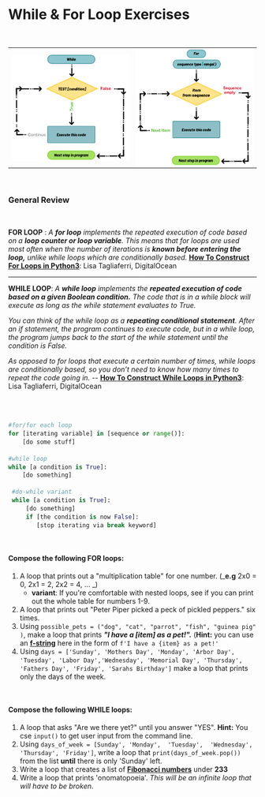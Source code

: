 # While & For Loop Exercises

&nbsp;


<div width="95%">
<table style="border: none;">
  <tr style="border: none;">
    <th style="border: none;"><img align="left" src="../images/While Loop.png"></th>
    
   <th style="border: none;"><img align="left"  src="../images/For_Loop.png"></th>
   
</table>
</div>
<br>



### General Review

&nbsp;

**FOR LOOP** :
_A **for loop** implements the repeated execution of code based on a **loop counter or loop variable**. This means that for loops are used most often when the number of iterations is **known before entering the loop,** unlike while loops which are conditionally based._  [**How To Construct For Loops in Python3**](https://www.digitalocean.com/community/tutorials/how-to-construct-for-loops-in-python-3): Lisa Tagliaferri, DigitalOcean

----

**WHILE LOOP**:  _A **while loop** implements the **repeated execution of code based on a given Boolean condition.** The code that is in a while block will execute as long as the while statement evaluates to True._

_You can think of the while loop as a **repeating conditional statement**. After an if statement, the program continues to execute code, but in a while loop, the program jumps back to the start of the while statement until the condition is False._

_As opposed to for loops that execute a certain number of times, while loops are conditionally based, so you don’t need to know how many times to repeat the code going in._ -- [**How To Construct While Loops in Python3**](https://www.digitalocean.com/community/tutorials/how-to-construct-while-loops-in-python-3): Lisa Tagliaferri, DigitalOcean

&nbsp;


```python

#for/for each loop
for [iterating variable] in [sequence or range()]:
    [do some stuff]
 
#while loop   
while [a condition is True]:
    [do something]
 
 #do-while variant
 while [a condition is True]:
     [do something]
     if [the condition is now False]:
        [stop iterating via break keyword]

```

&nbsp;

#### Compose the following FOR loops:

1.  A loop that prints out a "multiplication table" for one number.  (_**e.g**  2x0 = 0, 2x1 = 2, 2x2 = 4, ... _)
    *  **variant**:  If you're comfortable with nested loops, see if you can print out the whole table for numbers 1-9.
2.  A loop that prints out "Peter Piper picked a peck of pickled peppers." six times.
3.  Using `possible_pets = ("dog", "cat", "parrot", "fish", "guinea pig" )`, make a loop that prints  _**"I have a [item] as a pet!".**_   (**Hint:**  you can use an [**f-string**](https://cito.github.io/blog/f-strings/) here in the form of `f'I have a {item} as a pet!'`
4.  Using `days = ['Sunday', 'Mothers Day', 'Monday', 'Arbor Day', 'Tuesday', 'Labor Day','Wednesday', 'Memorial Day', 'Thursday', 'Fathers Day', 'Friday', 'Sarahs Birthday']` make a loop that prints only the days of the week.

&nbsp;

#### Compose the following WHILE loops:

1.  A loop that asks "Are we there yet?"  until you answer "YES".  **Hint:**  You cse `input()` to get user input from the command line.
2.  Using `days_of_week = [Sunday', 'Monday',  'Tuesday',  'Wednesday', 'Thursday', 'Friday']`, write a loop that `print(days_of_week.pop())` from the list **until** there is only 'Sunday' left.  
3.  Write a loop that creates a list of [**Fibonacci numbers**](https://en.wikipedia.org/wiki/Fibonacci_number) under  **233**
4.  Write a loop that prints  'onomatopoeia'.  _This will be an infinite loop that will have to be broken_.
